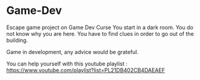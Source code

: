 # Game-Dev
Escape game project on Game Dev Curse
You start in a dark room. You do not know why you are here. You have to find clues in order to go out of the building.

Game in development, any advice would be grateful.

You can help yourself with this youtube playlist :
 https://www.youtube.com/playlist?list=PL21DB402CB4DAEAEF

